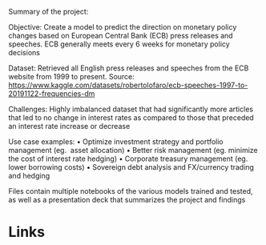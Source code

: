 Summary of the project:

Objective: Create a model to predict the direction on monetary policy changes based on European Central Bank (ECB) press releases and speeches. ECB generally meets every 6 weeks for monetary policy decisions

Dataset: Retrieved all English press releases and speeches from the ECB website from 1999 to present.
Source: https://www.kaggle.com/datasets/robertolofaro/ecb-speeches-1997-to-20191122-frequencies-dm

Challenges: Highly imbalanced dataset that had significantly more articles that led to no change in interest rates as compared to those that preceded an interest rate increase or decrease

Use case examples:
	•	Optimize investment strategy and portfolio management (eg.  asset allocation)
	•	Better risk management (eg. minimize the cost of interest rate hedging)
	•	Corporate treasury management (eg. lower borrowing costs)
	•	Sovereign debt analysis and FX/currency trading and hedging

Files contain multiple notebooks of the various models trained and tested, as well as a presentation deck that summarizes the project and findings




# Links
